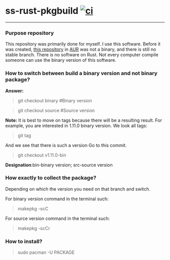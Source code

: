 # ss-rust-pkgbuild [![ci](https://github.com/naruto522ru/ss-rust-pkgbuild/actions/workflows/PKGBUILD-validate.yml/badge.svg?branch=source)](https://github.com/naruto522ru/ss-rust-pkgbuild/actions/workflows/PKGBUILD-validate.yml)
---
### Purpose repository
This repository was primarily done for myself. I use this software. Before it was created, [this repository](https://github.com/naruto522ru/shadowsocks-rust-PKGBUILD) in [AUR](https://aur.archlinux.org/) was not a binary, and there is still no stable branch. There is no software on Rust. Not every computer compile someone can use the binary version of this software.

### How to switch between build a binary version and not binary package?
**Answer:**
>git checkout binary #Binary version

>git checkout source #Source version

**Note:**
It is best to move on tags because there will be a resulting result.
For example, you are interested in 1.11.0 binary version.
We look all tags:
>git tag

And we see that there is such a version
Go to this commit.
>git checkout v1.11.0-bin

**Designation**:bin-binary version; src-source version

### How exactly to collect the package?
Depending on which the version you need on that branch and switch.

For binary version command in the terminal such:
>makepkg -scC

For source version command in the terminal such:
>makepkg -scCr

### How to install?
>sudo pacman -U PACKAGE
